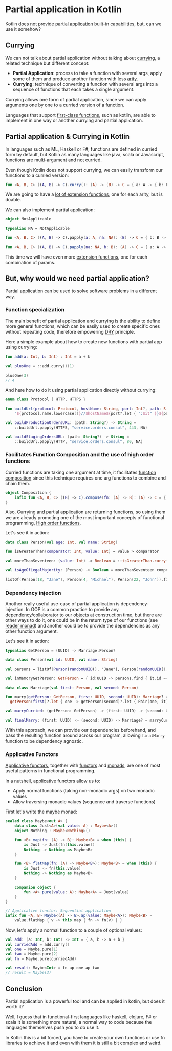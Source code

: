 # Partial application in Kotlin

Kotlin does not provide [partial application](https://en.wikipedia.org/wiki/Partial_application) built-in capabilities, but, can
we use it somehow?

## Currying

We can not talk about partial application without talking about [currying](https://en.wikipedia.org/wiki/Currying), a
related technique but different concept:

- **Partial Application**: process to take a function with several args, apply some of them and produce another function
  with less [arity](https://en.wikipedia.org/wiki/Arity).
- **Currying**: technique of converting a function with several args into a sequence of functions that each takes a
  single argument.

Currying allows one form of partial application, since we can apply arguments one by one to a curried version of a
function.

Languages that support [first-class functions](https://en.wikipedia.org/wiki/First-class_function), such as kotlin, are able 
to implement in one way or another currying and partial application.

## Partial application & Currying in Kotlin

In languages such as ML, Haskell or F#, functions are defined in curried form by default, but Kotlin as many languages
like java, scala or Javascript, functions are multi-argument and not curried.

Even though Kotlin does not support currying, we can easily transform our functions to a curried version:

```kotlin
fun <A, B, C> ((A, B) -> C).curry(): (A) -> (B) -> C = { a: A -> { b: B -> this(a, b) } }
```

We are going to have a [lot of extension functions](src/main/kotlin/com/partialapp/Currying.kt), one for each arity, but
is doable.

We can also implement partial application:

```kotlin
object NotApplicable

typealias NA = NotApplicable

fun <A, B, C> ((A, B) -> C).papply(a: A, na: NA): (B) -> C = { b: B -> this(a, b) }

fun <A, B, C> ((A, B) -> C).papply(na: NA, b: B): (A) -> C = { a: A -> this(a, b) }
```

This time we will have even more [extension functions](src/main/kotlin/com/partialapp/PartialApplication.kt), one for each combination of params.

## But, why would we need partial application?

Partial application can be used to solve software problems in a different way.

### Function specialization

The main benefit of partial application and currying is the ability to define more general functions, which can be easily 
used to create specific ones without repeating code, therefore empowering [DRY](https://en.wikipedia.org/wiki/Don%27t_repeat_yourself) principle.

Here a simple example about how to create new functions with partial app using currying:
```kotlin
fun add(a: Int, b: Int) : Int = a + b
 
val plusOne = ::add.curry()(1)

plusOne(3)
// 4
```

And here how to do it using partial application directly without currying:
```kotlin
enum class Protocol { HTTP, HTTPS }

fun buildUrl(protocol: Protocol, hostName: String, port: Int?, path: String?): String =
    "${protocol.name.lowercase()}//$hostName${port?.let { ":$it" }}${path?.let { "/$path" }}"

val buildProductionOrdersURL: (path: String?) -> String =
    ::buildUrl.papply(HTTPS, "service.orders.consul", 443, NA)

val buildStagingOrdersURL: (path: String?) -> String =
    ::buildUrl.papply(HTTP, "service.orders.consul", 80, NA)
```

### Facilitates Function Composition and the use of high order functions

Curried functions are taking one argument at time, it facilitates [function composition](https://en.wikipedia.org/wiki/Function_composition)
 since this technique requires one arg functions to combine and chain them.
```kotlin
object Composition {
    infix fun <A, B, C> ((B) -> C).compose(fn: (A) -> B): (A) -> C = { a: A -> this(fn(a)) }
}
```

Also, Currying and partial application are returning functions, so using them we are already promoting one of the most important 
concepts of functional programming, [High order functions](https://en.wikipedia.org/wiki/Higher-order_function).

Let's see it in action:
```kotlin
data class Person(val age: Int, val name: String)

fun isGreaterThan(comparator: Int, value: Int) = value > comparator

val moreThanSeventeen: (value: Int) -> Boolean = ::isGreaterThan.curry()(17)

val isAgeOfLegalMajority: (Person) -> Boolean = moreThanSeventeen compose Person::age

listOf(Person(18, "Jane"), Person(4, "Michael"), Person(22, "John")).filter(isAgeOfLegalMajority)
```

### Dependency injection

Another really useful use-case of partial application is dependency-injection. In OOP is a common practice to provide any 
dependency/collaborator to our objects at construction time, but there are other ways to do it, one could be in the return 
type of our functions (see [reader monad](https://hackage.haskell.org/package/mtl-2.2.2/docs/Control-Monad-Reader.html)) and 
another could be to provide the dependencies as any other function argument.

Let's see it in action:
```kotlin
typealias GetPerson = (UUID) -> Marriage.Person?

data class Person(val id: UUID, val name: String)

val persons = listOf(Person(randomUUID(), "Jane"), Person(randomUUID(), "Mary"))

val inMemoryGetPerson: GetPerson = { id:UUID -> persons.find { it.id == id } }

data class Marriage(val first: Person, val second: Person)

fun marry(getPerson: GetPerson, first: UUID, second: UUID): Marriage? =
  getPerson(first)?.let { one -> getPerson(second)?.let { Pair(one, it) }?.let { Marriage(it.first, it.second) } }

val marryCurried: (getPerson: GetPerson) -> (first: UUID) -> (second: UUID) -> Marriage? = ::marry.curry()

val finalMarry: (first: UUID) -> (second: UUID) -> Marriage? = marryCurried(inMemoryGetPerson)
```
With this approach, we can provide our dependencies beforehand, and pass the resulting function around across our program, 
allowing `finalMarry` function to be dependency agnostic.

### Applicative Functors

[Applicative functors](https://en.wikipedia.org/wiki/Applicative_functor), together with [functors](https://en.wikipedia.org/wiki/Functor_(functional_programming)) and [monads](https://en.wikipedia.org/wiki/Monad_(functional_programming)), are one of
most useful patterns in functional programming.

In a nutshell, applicative functors allow us to:
- Apply normal functions (taking non-monadic args) on two monadic values
- Allow traversing monadic values (sequence and traverse functions)

First let's write the maybe monad:
```kotlin
sealed class Maybe<out A> {
    data class Just<A>(val value: A) : Maybe<A>()
    object Nothing : Maybe<Nothing>()

    fun <B> map(fn: (A) -> B): Maybe<B> = when (this) {
        is Just -> Just(fn(this.value))
        Nothing -> Nothing as Maybe<B>
    }

    fun <B> flatMap(fn: (A) -> Maybe<B>): Maybe<B> = when (this) {
        is Just -> fn(this.value)
        Nothing -> Nothing as Maybe<B>
    }

    companion object {
        fun <A> pure(value: A): Maybe<A> = Just(value)
    }
}

// Applicative functor: Sequential application
infix fun <A, B> Maybe<(A) -> B>.ap(value: Maybe<A>): Maybe<B> =
    value.flatMap { v -> this.map { fn -> fn(v) } }
```

Now, let's apply a normal function to a couple of optional values:
```kotlin
val add: (a: Int, b: Int) -> Int = { a, b -> a + b }
val curriedAdd = add.curry()
val one = Maybe.pure(1)
val two = Maybe.pure(2)
val fn = Maybe.pure(curriedAdd)

val result: Maybe<Int> = fn ap one ap two
// result = Maybe(3)
```

## Conclusion

Partial application is a powerful tool and can be applied in kotlin, but does it worth it?

Well, I guess that in functional-first languages like haskell, clojure, F# or scala it is something more natural, a normal
way to code because the languages themselves push you to do use it. 

In Kotlin this is a bit forced, you have to create your own functions or use fn libraries to achieve it and even with them 
it is still a bit complex and weird.

